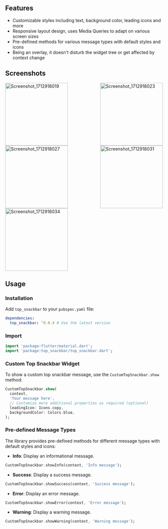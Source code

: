 ## Features

- Customizable styles including text, background color, leading icons and more
- Responsive layout design, uses Media Queries to adapt on various screen sizes
- Pre-defined methods for various message types with default styles and icons
- Being an overlay, it doesn't disturb the widget tree or get affected by context change

## Screenshots

<div style="display: flex; justify-content: space-between;">
    <img src="https://github.com/deb-sahu/top-snackbar/assets/117360930/2bce52a7-0e86-4428-aeac-ae07b0c3c923" alt="Screenshot_1712918019" width="200"/>
    <img src="https://github.com/deb-sahu/top-snackbar/assets/117360930/90823268-5fe2-4a51-81a0-6ab5d1146e44" alt="Screenshot_1712918023" width="200"/>
</div>

<div style="display: flex; justify-content: space-between;">
    <img src="https://github.com/deb-sahu/top-snackbar/assets/117360930/256c18f3-b03a-463a-ac81-44945c600adb" alt="Screenshot_1712918027" width="200"/>
    <img src="https://github.com/deb-sahu/top-snackbar/assets/117360930/fc2da41e-760e-488c-be4d-61496cd0fa44" alt="Screenshot_1712918031" width="200"/>
</div>

<div style="display: flex; justify-content: space-between;">
    <img src="https://github.com/deb-sahu/top-snackbar/assets/117360930/e0e65f7e-e8fc-4a15-ba99-b927ea27448a" alt="Screenshot_1712918034" width="200"/>
</div>

## Usage

### Installation

Add `top_snackbar` to your `pubspec.yaml` file:

```yaml
dependencies:
  top_snackbar: ^0.0.4 # Use the latest version
```

### Import

```dart
import 'package:flutter/material.dart';
import 'package:top_snackbar/top_snackbar.dart';
```

### Custom Top Snackbar Widget

To show a custom top snackbar message, use the `CustomTopSnackbar.show` method:

```dart
CustomTopSnackbar.show(
  context,
  'Your message here',
  // Customize more additional properties as required (optional)
  leadingIcon: Icons.copy,
  backgroundColor: Colors.blue,
);
```

### Pre-defined Message Types

The library provides pre-defined methods for different message types with default styles and icons:

- **Info**: Display an informational message.
```dart
CustomTopSnackbar.showInfo(context, 'Info message');
```

- **Success**: Display a success message.
```dart
CustomTopSnackbar.showSuccess(context, 'Success message');
```

- **Error**: Display an error message.
```dart
CustomTopSnackbar.showError(context, 'Error message');
```

- **Warning**: Display a warning message.
```dart
CustomTopSnackbar.showWarning(context, 'Warning message');
```


